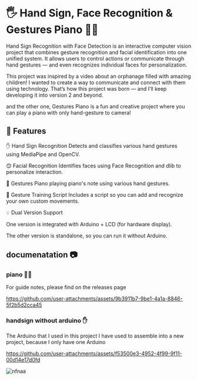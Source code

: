 # 🖐️ Hand Sign, Face Recognition & Gestures Piano 🎹🎼

Hand Sign Recognition with Face Detection is an interactive computer vision project that combines gesture recognition and facial identification into one unified system.
It allows users to control actions or communicate through hand gestures — and even recognizes individual faces for personalization.

This project was inspired by a video about an orphanage filled with amazing children!
I wanted to create a way to communicate and connect with them using technology.
That’s how this project was born — and I’ll keep developing it into version 2 and beyond.

and the other one, Gestures Piano is a fun and creative project where you can play a piano with only hand-gesture to camera!

## 🌟 Features

✋ Hand Sign Recognition
Detects and classifies various hand gestures using MediaPipe and OpenCV.

😊 Facial Recognition
Identifies faces using Face Recognition and dlib to personalize interaction.

🎹 Gestures Piano
playing piano's note using various hand gestures.

🧠 Gesture Training Script
Includes a script so you can add and recognize your own custom movements.

💡 Dual Version Support

One version is integrated with Arduino + LCD (for hardware display).

The other version is standalone, so you can run it without Arduino.

## documenatation 📷
### piano 🎹🎼
For guide notes, please find on the releases page

https://github.com/user-attachments/assets/9b3911b7-9be1-4a1a-8846-5f2b5d2cca45
### handsign without arduino ✋
The Arduino that I used in this project I have used to assemble into a new project, because I only have one Arduino

https://github.com/user-attachments/assets/f53500e3-4952-4f99-9f11-00d14e17d0fd





![nfnaa](https://img.shields.io/badge/nfnaa-origin-fedcba)

